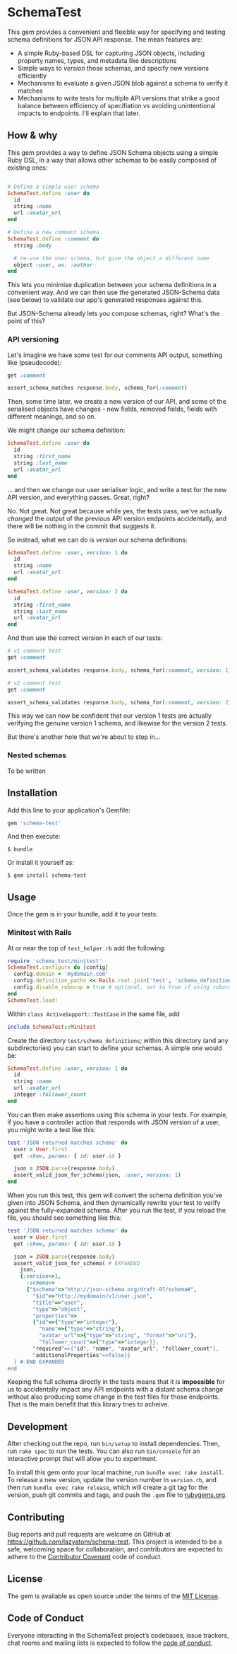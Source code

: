 # SchemaTest

This gem provides a convenient and flexible way for specifying and testing schema definitions for JSON API response. The mean features are:

* A simple Ruby-based DSL for capturing JSON objects, including property names, types, and metadata like descriptions
* Simple ways to _version_ those schemas, and specify new versions efficiently
* Mechanisms to evaluate a given JSON blob against a schema to verify it matches
* Mechanisms to write tests for multiple API versions that strike a good balance between efficiency of specifiation vs avoiding unintentional impacts to endpoints. I'll explain that later.

## How & why

This gem provides a way to define JSON Schema objects using a simple Ruby DSL, in a way that allows other schemas to be easily composed of existing ones:

``` ruby

# Define a simple user schema
SchemaTest.define :user do
  id
  string :name
  url :avatar_url
end

# Define a new comment schema
SchemaTest.define :comment do
  string :body

  # re-use the user schema, but give the object a different name
  object :user, as: :author
end
```

This lets you minimise duplication between your schema definitions in a convenient way. And we can then use the generated JSON-Schema data (see below) to validate our app's generated responses against this.

But JSON-Schema already lets you compose schemas, right? What's the point of this?

### API versioning

Let's imagine we have some test for our comments API output, something like (pseudocode):

``` ruby
get :comment

assert_schema_matches response.body, schema_for(:comment)
```

Then, some time later, we create a new version of our API, and some of the serialised objects have changes - new fields, removed fields, fields with different meanings, and so on.

We might change our schema definition:

``` ruby
SchemaTest.define :user do
  id
  string :first_name
  string :last_name
  url :avatar_url
end
```

... and then we change our user serialiser logic, and write a test for the new API version, and everything passes. Great, right?

No. Not great. Not great because while yes, the tests pass, we've actually _changed_ the output of the previous API version endpoints accidentally, and there will be nothing in the commit that suggests it.

So instead, what we can do is _version_ our schema definitions:

``` ruby
SchemaTest.define :user, version: 1 do
  id
  string :name
  url :avatar_url
end

SchemaTest.define :user, version: 2 do
  id
  string :first_name
  string :last_name
  url :avatar_url
end
```

And then use the correct version in each of our tests:

``` ruby
# v1 comment test
get :comment

assert_schema_validates response.body, schema_for(:comment, version: 1)

# v2 comment test
get :comment

assert_schema_validates response.body, schema_for(:comment, version: 2)
```

This way we can now be confident that our version 1 tests are actually verifying the genuine version 1 schema, and likewise for the version 2 tests.

But there's another hole that we're about to step in...

### Nested schemas

To be written


## Installation

Add this line to your application's Gemfile:

```ruby
gem 'schema-test'
```

And then execute:

    $ bundle

Or install it yourself as:

    $ gem install schema-test

## Usage

Once the gem is in your bundle, add it to your tests:

### Minitest with Rails

At or near the top of `test_helper.rb` add the following:

``` ruby
require 'schema_test/minitest'
SchemaTest.configure do |config|
  config.domain = 'mydomain.com'
  config.definition_paths << Rails.root.join('test', 'schema_definitions')
  config.disable_rubocop = true # optional, set to true if using rubocop to disable it in the generated code
end
SchemaTest.load!
```

Within `class ActiveSupport::TestCase` in the same file, add 

``` ruby
include SchemaTest::Minitest
```

Create the directory `test/schema_definitions`; within this directory (and any subdirectories) you can start to define your schemas. A simple one would be:

``` ruby
SchemaTest.define :user, version: 1 do
  id
  string :name
  url :avatar_url
  integer :follower_count
end
```

You can then make assertions using this schema in your tests. For example, if you have a controller action that responds with JSON version of a user, you might write a test like this:

``` ruby
test 'JSON returned matches schema' do
  user = User.first
  get :show, params: { id: user.id }

  json = JSON.parse(response.body)
  assert_valid_json_for_schema(json, :user, version: 1)
end
```

When you run this test, this gem will convert the schema definition you've given into JSON Schema, and then dynamically rewrite your test to verify against the fully-expanded schema. After you run the test, if you reload the file, you should see something like this:

``` ruby
test 'JSON returned matches schema' do
  user = User.first
  get :show, params: { id: user.id }

  json = JSON.parse(response.body)
  assert_valid_json_for_schema( # EXPANDED
    json, 
    {:version=>1,
      :schema=>
      {"$schema"=>"http://json-schema.org/draft-07/schema#",
        "$id"=>"http://mydomain/v1/user.json",
        "title"=>"user",
        "type"=>"object",
        "properties"=>
        {"id"=>{"type"=>"integer"},
          "name"=>{"type"=>"string"},
          "avatar_url"=>{"type"=>"string", "format"=>"uri"},
          "follower_count"=>{"type"=>"integer}},
        "required"=>["id", "name", "avatar_url", "follower_count"],
        "additionalProperties"=>false}}
  ) # END EXPANDED
end
```
Keeping the full schema directly in the tests means that it is **impossible** for us to accidentally impact any API endpoints with a distant schema change without also producing some change in the test files for those endpoints. That is the main benefit that this library tries to acheive.

## Development

After checking out the repo, run `bin/setup` to install dependencies. Then, run `rake spec` to run the tests. You can also run `bin/console` for an interactive prompt that will allow you to experiment.

To install this gem onto your local machine, run `bundle exec rake install`. To release a new version, update the version number in `version.rb`, and then run `bundle exec rake release`, which will create a git tag for the version, push git commits and tags, and push the `.gem` file to [rubygems.org](https://rubygems.org).

## Contributing

Bug reports and pull requests are welcome on GitHub at https://github.com/lazyatom/schema-test. This project is intended to be a safe, welcoming space for collaboration, and contributors are expected to adhere to the [Contributor Covenant](http://contributor-covenant.org) code of conduct.

## License

The gem is available as open source under the terms of the [MIT License](https://opensource.org/licenses/MIT).

## Code of Conduct

Everyone interacting in the SchemaTest project’s codebases, issue trackers, chat rooms and mailing lists is expected to follow the [code of conduct](https://github.com/lazyatom/schema-test/blob/master/CODE_OF_CONDUCT.md).

